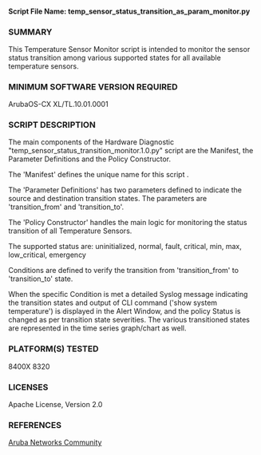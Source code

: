 #### Script File Name: temp\_sensor\_status\_transition\_as\_param\_monitor.py

### SUMMARY
This Temperature Sensor Monitor script is intended to monitor the sensor status transition among various supported states for all available temperature sensors. 

### MINIMUM SOFTWARE VERSION REQUIRED
ArubaOS-CX XL/TL.10.01.0001 

### SCRIPT DESCRIPTION
The main components of the Hardware Diagnostic "temp_sensor_status_transition_monitor.1.0.py" script are the Manifest, the Parameter Definitions and the Policy Constructor.   

The  'Manifest' defines the unique name for this script .  

The 'Parameter Definitions' has two parameters defined to indicate the source and destination transition states. The parameters are  'transition_from' and 'transition_to'.  

The 'Policy Constructor' handles the main logic for monitoring the status transition of all Temperature Sensors. 

The supported status are: uninitialized, normal, fault, critical, min, max, low_critical, emergency

Conditions are defined to verify the transition from 'transition_from' to 'transition_to' state. 

When the specific Condition is met a detailed Syslog message indicating the transition states and output of CLI command ('show system temperature') is displayed in the Alert Window, and the policy Status is changed as per transition state severities. The various transitioned states are represented in the time series graph/chart as well. 

### PLATFORM(S) TESTED
8400X 
8320

### LICENSES
Apache License, Version 2.0  

### REFERENCES
[Aruba Networks Community](http://community.arubanetworks.com/t5/Network-Analytic-Engine/ct-p/NetworkAnalyticEngine)  
